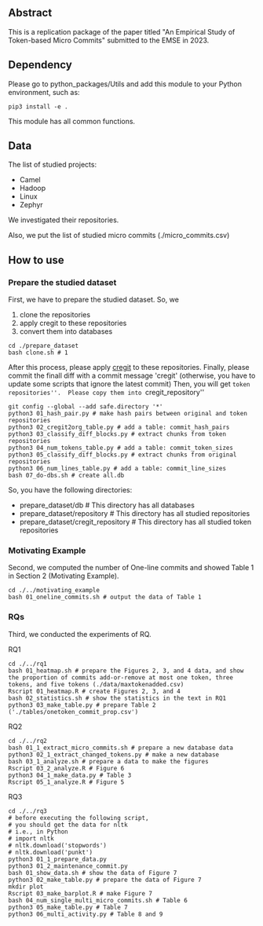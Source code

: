 
## Abstract

This is a replication package of the paper titled "An Empirical Study of Token-based Micro Commits" submitted to the EMSE in 2023.

## Dependency
Please go to python_packages/Utils and add this module to your Python environment, such as:

```
pip3 install -e .
```

This module has all common functions. 

## Data
The list of studied projects:
- Camel
- Hadoop
- Linux
- Zephyr

We investigated their repositories. 

Also, we put the list of studied micro commits (./micro_commits.csv)

## How to use

### Prepare the studied dataset
First, we have to prepare the studied dataset. 
So, we 
1. clone the repositories
2. apply cregit to these repositories
3. convert them into databases

```
cd ./prepare_dataset
bash clone.sh # 1 
```

After this process, please apply [cregit](https://github.com/cregit/cregit) to these repositories.
Finally, please commit the finall diff with a commit message 'cregit' (otherwise, you have to update some scripts that ignore the latest commit)
Then, you will get ``token repositories''. 
Please copy them into ``cregit_repository''

```
git config --global --add safe.directory '*'
python3 01_hash_pair.py # make hash pairs between original and token repositories
python3 02_cregit2org_table.py # add a table: commit_hash_pairs
python3 03_classify_diff_blocks.py # extract chunks from token repositories
python3 04_num_tokens_table.py # add a table: commit_token_sizes
python3 05_classify_diff_blocks.py # extract chunks from original repositories
python3 06_num_lines_table.py # add a table: commit_line_sizes
bash 07_do-dbs.sh # create all.db
```

So, you have the following directories:
- prepare_dataset/db # This directory has all databases
- prepare_dataset/repository # This directory has all studied repositories
- prepare_dataset/cregit_repository # This directory has all studied token repositories



### Motivating Example
Second, we computed the number of One-line commits and showed Table 1 in Section 2 (Motivating Example). 


```
cd ./../motivating_example
bash 01_oneline_commits.sh # output the data of Table 1
```


### RQs

Third, we conducted the experiments of RQ. 


RQ1

```
cd ./../rq1
bash 01_heatmap.sh # prepare the Figures 2, 3, and 4 data, and show the proportion of commits add-or-remove at most one token, three tokens, and five tokens (./data/maxtokenadded.csv)
Rscript 01_heatmap.R # create Figures 2, 3, and 4
bash 02_statistics.sh # show the statistics in the text in RQ1
python3 03_make_table.py # prepare Table 2 ('./tables/onetoken_commit_prop.csv')
```

RQ2

```
cd ./../rq2
bash 01_1_extract_micro_commits.sh # prepare a new database data
python3 02_1_extract_changed_tokens.py # make a new database
bash 03_1_analyze.sh # prepare a data to make the figures
Rscript 03_2_analyze.R # Figure 6
python3 04_1_make_data.py # Table 3
Rscript 05_1_analyze.R # Figure 5
```

RQ3

```
cd ./../rq3
# before executing the following script, 
# you should get the data for nltk
# i.e., in Python
# import nltk
# nltk.download('stopwords')
# nltk.download('punkt')
python3 01_1_prepare_data.py
python3 01_2_maintenance_commit.py
bash 01_show_data.sh # show the data of Figure 7
python3 02_make_table.py # prepare the data of Figure 7
mkdir plot
Rscript 03_make_barplot.R # make Figure 7
bash 04_num_single_multi_micro_commits.sh # Table 6
python3 05_make_table.py # Table 7
python3 06_multi_activity.py # Table 8 and 9
```
